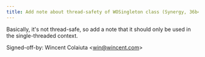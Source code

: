 ```yaml
---
title: Add note about thread-safety of WOSingleton class (Synergy, 36b46d0)
---
```


Basically, it's not thread-safe, so add a note that it should only be used in the single-threaded context.

Signed-off-by: Wincent Colaiuta &lt;win@wincent.com&gt;
